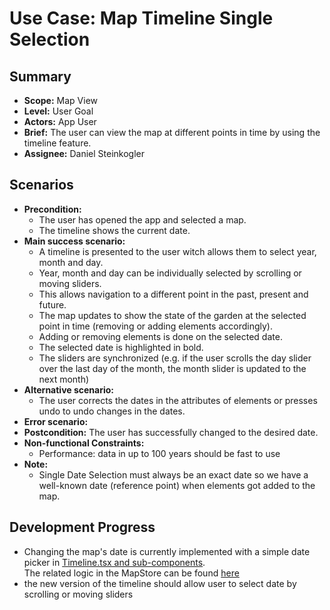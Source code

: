 # Use Case: Map Timeline Single Selection

## Summary

- **Scope:** Map View
- **Level:** User Goal
- **Actors:** App User
- **Brief:** The user can view the map at different points in time by using the timeline feature.
- **Assignee:** Daniel Steinkogler

## Scenarios

- **Precondition:**
  - The user has opened the app and selected a map.
  - The timeline shows the current date.
- **Main success scenario:**
  - A timeline is presented to the user witch allows them to select year, month and day.
  - Year, month and day can be individually selected by scrolling or moving sliders.
  - This allows navigation to a different point in the past, present and future.
  - The map updates to show the state of the garden at the selected point in time (removing or adding elements accordingly).
  - Adding or removing elements is done on the selected date.
  - The selected date is highlighted in bold.
  - The sliders are synchronized (e.g. if the user scrolls the day slider over the last day of the month, the month slider is updated to the next month)
- **Alternative scenario:**
  - The user corrects the dates in the attributes of elements or presses undo to undo changes in the dates.
- **Error scenario:**
- **Postcondition:**
  The user has successfully changed to the desired date.
- **Non-functional Constraints:**
  - Performance: data in up to 100 years should be fast to use
- **Note:**
  - Single Date Selection must always be an exact date so we have a well-known date (reference point) when elements got added to the map.

## Development Progress

- Changing the map's date is currently implemented with a simple date picker in [Timeline.tsx and sub-components](https://github.com/ElektraInitiative/PermaplanT/blob/9927a132de09377baad47237f3048939f84c568b/frontend/src/features/map_planning/components/timeline/Timeline.tsx).  
  The related logic in the MapStore can be found [here](https://github.com/ElektraInitiative/PermaplanT/blob/9927a132de09377baad47237f3048939f84c568b/frontend/src/features/map_planning/store/UntrackedMapStore.ts#L177)
- the new version of the timeline should allow user to select date by scrolling or moving sliders

